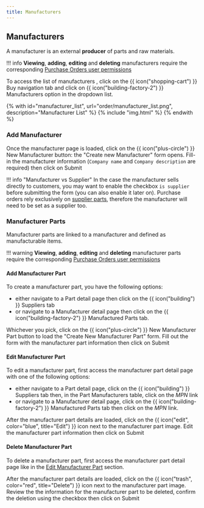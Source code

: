 ```yaml
---
title: Manufacturers
---
```


## Manufacturers

A manufacturer is an external **producer** of parts and raw materials.

!!! info
	**Viewing**, **adding**, **editing** and **deleting** manufacturers require the corresponding [Purchase Orders user permissions](../settings/permissions.md)

To access the list of manufacturers , click on the <span class="badge inventree nav main">{{ icon("shopping-cart") }} Buy</span> navigation tab and click on <span class="badge inventree nav main">{{ icon("building-factory-2") }} Manufacturers</span> option in the dropdown list.

{% with id="manufacturer_list", url="order/manufacturer_list.png", description="Manufacturer List" %}
{% include "img.html" %}
{% endwith %}

### Add Manufacturer

Once the manufacturer page is loaded, click on the <span class="badge inventree add">{{ icon("plus-circle") }} New Manufacturer</span> button: the "Create new Manufacturer" form opens. Fill-in the manufacturer information (`Company name` and `Company description` are required) then click on <span class="badge inventree confirm">Submit</span>

!!! info "Manufacturer vs Supplier"
    In the case the manufacturer sells directly to customers, you may want to enable the checkbox `is supplier` before submitting the form (you can also enable it later on). Purchase orders rely exclusively on [supplier parts](./supplier.md#supplier-parts), therefore the manufacturer will need to be set as a supplier too.


### Manufacturer Parts

Manufacturer parts are linked to a manufacturer and defined as manufacturable items.

!!! warning
    **Viewing**, **adding**, **editing** and **deleting** manufacturer parts require the corresponding [Purchase Orders user permissions](../settings/permissions.md)

#### Add Manufacturer Part

To create a manufacturer part, you have the following options:

* either navigate to a Part detail page then click on the <span class="badge inventree nav side">{{ icon("building") }} Suppliers</span> tab
* or navigate to a Manufacturer detail page then click on the <span class="badge inventree nav side">{{ icon("building-factory-2") }} Manufactured Parts</span> tab.

Whichever you pick, click on the <span class="badge inventree add">{{ icon("plus-circle") }} New Manufacturer Part</span> button to load the "Create New Manufacturer Part" form. Fill out the form with the manufacturer part information then click on <span class="badge inventree confirm">Submit</span>

#### Edit Manufacturer Part

To edit a manufacturer part, first access the manufacturer part detail page with one of the following options:

* either navigate to a Part detail page, click on the <span class="badge inventree nav side">{{ icon("building") }} Suppliers</span> tab then, in the <span class="badge inventree nav main">Part Manufacturers</span> table, click on the _MPN_ link
* or navigate to a Manufacturer detail page, click on the <span class="badge inventree nav side">{{ icon("building-factory-2") }} Manufactured Parts</span> tab then click on the _MPN_ link.

After the manufacturer part details are loaded, click on the {{ icon("edit", color="blue", title="Edit") }} icon next to the manufacturer part image. Edit the manufacturer part information then click on <span class="badge inventree confirm">Submit</span>

#### Delete Manufacturer Part

To delete a manufacturer part, first access the manufacturer part detail page like in the [Edit Manufacturer Part](#edit-manufacturer-part) section.

After the manufacturer part details are loaded, click on the {{ icon("trash", color="red", title="Delete") }} icon next to the manufacturer part image. Review the the information for the manufacturer part to be deleted, confirm the deletion using the checkbox then click on <span class="badge inventree confirm">Submit</span>
